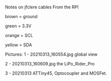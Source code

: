 Notes on jfclere cables
From the RPI

brown = ground

green = 3.3V

orange = SCL

yellow = SDA

Pictures:
1 - 20210313_160554.jpg global view

2 - 20210313_160609.jpg the LiPo_Rider_Pro

3 - 20210313 ATTiny45, Optocoupler and MOSFet.
